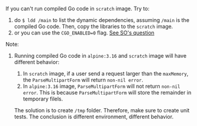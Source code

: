 If you can't run compiled Go code in `scratch` image. Try to:
1. do `$ ldd /main` to list the dynamic dependencies, assuming `/main` is the compiled Go code. Then, copy the libraries to the `scratch` image.
2. or you can use the `CGO_ENABLED=0` flag. [See SO's question](https://stackoverflow.com/questions/52640304/standard-init-linux-go190-exec-user-process-caused-no-such-file-or-directory)

Note:
1. Running compiled Go code in `alpine:3.16` and `scratch` image will have different behavior:
   1. In `scratch` image, if a user send a request larger than the `maxMemory`, the `ParseMultipartForm` will return `non-nil error`.
   2. In `alpine:3.16` image, `ParseMultipartForm` will not return `non-nil error`. This is because `ParseMultipartForm` will store the remainder in temporary filels.
   
   The solution is to create `/tmp` folder. Therefore, make sure to create unit tests. The conclusion is different environment, different behavior.